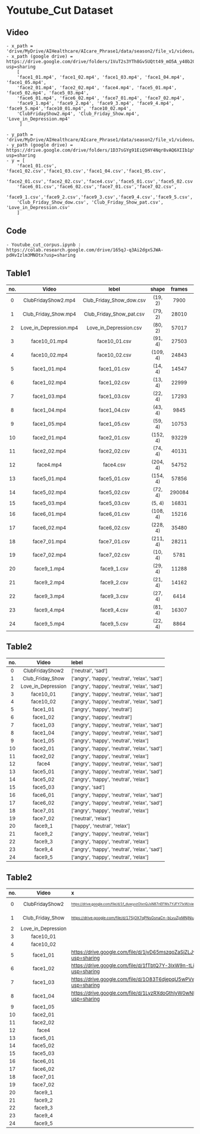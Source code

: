 # Youtube_Cut Dataset

## Video
```
- x_path = 'drive/MyDrive/AIHealthcare/AIcare_Phrase1/data/season2/file_v1/videos/' 
- x_path (google drive) = https://drive.google.com/drive/folders/1VuT2s3YTh8Gv5UQtt49_mO5A_y40b2G3?usp=sharing
	[
	'face1_01.mp4', 'face1_02.mp4', 'face1_03.mp4', 'face1_04.mp4', 'face1_05.mp4',
	'face2_01.mp4', 'face2_02.mp4', 'face4.mp4', 'face5_01.mp4', 'face5_02.mp4', 'face5_03.mp4',
	'face6_01.mp4', 'face6_02.mp4', 'face7_01.mp4', 'face7_02.mp4',
	'face9_1.mp4', 'face9_2.mp4', 'face9_3.mp4', 'face9_4.mp4', 'face9_5.mp4','face10_01.mp4', 'face10_02.mp4',
	'ClubFridayShow2.mp4', 'Club_Friday_Show.mp4', 'Love_in_Depression.mp4'
	 ]
```
```
- y_path = 'drive/MyDrive/AIHealthcare/AIcare_Phrase1/data/season2/file_v1/videos/'
- y_path (google drive) = https://drive.google.com/drive/folders/1D37sGYg91EiQ5HY4Nqr8vAQ6XIIb1pY9?usp=sharing		 	 
- y = [
	'face1_01.csv', 'face1_02.csv','face1_03.csv','face1_04.csv','face1_05.csv',
	'face2_01.csv','face2_02.csv','face4.csv','face5_01.csv','face5_02.csv','face5_03.csv',
	'face6_01.csv','face6_02.csv','face7_01.csv','face7_02.csv',
	'face9_1.csv','face9_2.csv','face9_3.csv','face9_4.csv','face9_5.csv','face10_01.csv','face10_02.csv',
	'Club_Friday_Show_dow.csv', 'Club_Friday_Show_pat.csv', 'Love_in_Depression.csv'
	]
```
				
## Code
	- Youtube_cut_corpus.ipynb : https://colab.research.google.com/drive/165qJ-q3Ai2dgxSJWA-pdHvIzlm3MNOtx?usp=sharing
	
<style scoped> table {font-size: 13px;} </style>

## Table1
| no.  | Video  | lebel | shape | frames | FPS | 
| :---:| :---: | :---: | :---: | :---: | :---: |
|  0  |  ClubFridayShow2.mp4  |  Club_Friday_Show_dow.csv  |  (19, 2)  |  7900  |  25  |
|  1  |  Club_Friday_Show.mp4  |  Club_Friday_Show_pat.csv  |  (79, 2)  |  28010  |  25  |
|  2  |  Love_in_Depression.mp4  |  Love_in_Depression.csv  |  (80, 2)  |  57017  |  25  |
|  3  |  face10_01.mp4  |  face10_01.csv  |  (91, 4)  |  27503  |  25  |
|  4  |  face10_02.mp4  |  face10_02.csv  |  (109, 4)  |  24843  |  29  |
|  5  |  face1_01.mp4  |  face1_01.csv  |  (14, 4)  |  14547  |  25  |
|  6  |  face1_02.mp4  |  face1_02.csv  |  (13, 4)  |  22999  |  50  |
|  7  |  face1_03.mp4  |  face1_03.csv  |  (22, 4)  |  17293  |  25  |
|  8  |  face1_04.mp4  |  face1_04.csv  |  (43, 4)  |  9845  |  25  |
|  9  |  face1_05.mp4  |  face1_05.csv  |  (59, 4)  |  10753  |  23  |
|  10  |  face2_01.mp4  |  face2_01.csv  |  (152, 4)  |  93229  |  59  |
|  11  |  face2_02.mp4  |  face2_02.csv  |  (74, 4)  |  40131  |  50  |
|  12  |  face4.mp4  |  face4.csv  |  (204, 4)  |  54752  |  25  |
|  13  |  face5_01.mp4  |  face5_01.csv  |  (154, 4)  |  57856  |  50  |
|  14  |  face5_02.mp4  |  face5_02.csv  |  (72, 4)  |  290084  |  60  |
|  15  |  face5_03.mp4  |  face5_03.csv  |  (5, 4)  |  16831  |  25  |
|  16  |  face6_01.mp4  |  face6_01.csv  |  (108, 4)  |  15216  |  25  |
|  17  |  face6_02.mp4  |  face6_02.csv  |  (228, 4)  |  35480  |  25  |
|  18  |  face7_01.mp4  |  face7_01.csv  |  (211, 4)  |  28211  |  25  |
|  19  |  face7_02.mp4  |  face7_02.csv  |  (10, 4)  |  5781  |  25  |
|  20  |  face9_1.mp4  |  face9_1.csv  |  (29, 4)  |  11288  |  29  |
|  21  |  face9_2.mp4  |  face9_2.csv  |  (21, 4)  |  14162  |  50  |
|  22  |  face9_3.mp4  |  face9_3.csv  |  (27, 4)  |  6414  |  25  |
|  23  |  face9_4.mp4  |  face9_4.csv  |  (81, 4)  |  16307  |  25  |
|  24  |  face9_5.mp4  |  face9_5.csv  |  (22, 4)  |  8864  |  25  |

## Table2
| no.  | Video  | lebel | 
| :---:| :---: | :--- | 
|  0  |  ClubFridayShow2  |  ['neutral', 'sad']  |
|  1  |  Club_Friday_Show  |  ['angry', 'happy', 'neutral', 'relax', 'sad']  |
|  2  |  Love_in_Depression  |  ['angry', 'happy', 'neutral', 'relax', 'sad']  |
|  3  |  face10_01  |  ['angry', 'happy', 'neutral', 'relax', 'sad']  |
|  4  |  face10_02  |  ['angry', 'happy', 'neutral', 'relax', 'sad']  |
|  5  |  face1_01  |  ['angry', 'happy', 'neutral']  |
|  6  |  face1_02  |  ['angry', 'happy', 'neutral']  |
|  7  |  face1_03  |  ['angry', 'happy', 'neutral', 'relax', 'sad']  |
|  8  |  face1_04  |  ['angry', 'happy', 'neutral', 'relax', 'sad']  |
|  9  |  face1_05  |  ['angry', 'happy', 'neutral', 'relax']  |
|  10  |  face2_01  |  ['angry', 'happy', 'neutral', 'relax', 'sad']  |
|  11  |  face2_02  |  ['angry', 'happy', 'neutral', 'relax']  |
|  12  |  face4  |  ['angry', 'happy', 'neutral', 'relax', 'sad']  |
|  13  |  face5_01  |  ['angry', 'happy', 'neutral', 'relax', 'sad']  |
|  14  |  face5_02  |  ['angry', 'happy', 'neutral', 'relax']  |
|  15  |  face5_03  |  ['angry', 'sad']  |
|  16  |  face6_01  |  ['angry', 'happy', 'neutral', 'relax', 'sad']  |
|  17  |  face6_02  |  ['angry', 'happy', 'neutral', 'relax', 'sad']  |
|  18  |  face7_01  |  ['angry', 'happy', 'neutral', 'relax']  |
|  19  |  face7_02  |  ['neutral', 'relax']  |
|  20  |  face9_1  |  ['happy', 'neutral', 'relax']  |
|  21  |  face9_2  |  ['angry', 'happy', 'neutral', 'relax']  |
|  22  |  face9_3  |  ['angry', 'happy', 'neutral', 'relax']  |
|  23  |  face9_4  |  ['angry', 'happy', 'neutral', 'relax', 'sad']  |
|  24  |  face9_5  |  ['angry', 'happy', 'neutral', 'relax']  |


## Table2
| no.  | Video  | x | y | 
| :---:| :---: | :--- | :--- | 
|  0  |  ClubFridayShow2  	|<sub><sup>https://drive.google.com/file/d/1f_duwyvzOIxnQJsN87nEFWs7YJFY7IxW/view?usp=sharing</sup></sub>   |https://drive.google.com/file/d/1aytbVCulR4CDDsqIasaUH5Get1XafFMB/view?usp=sharing   |
|  1  |  Club_Friday_Show  	|<font size="0.1">https://drive.google.com/file/d/175jOX7qPNsGsnaCn-bLvuZjxMNjNiuh-/view?usp=sharing</font>|https://drive.google.com/file/d/1LsNdhd-3tUj_UbH6laurMd8YBEJAH2TF/view?usp=sharing   |
|  2  |  Love_in_Depression |   |   |
|  3  |  face10_01  		|   |   |
|  4  |  face10_02  		|   |   |
|  5  |  face1_01  			|https://drive.google.com/file/d/1jvD65mszqoZaSjZLJvlx-Loc3zsQNXCB/view?usp=sharing   |https://drive.google.com/file/d/1Y7vapjuxd9daKjC8PeZtWT5yek8XOnCn/view?usp=sharing   |
|  6  |  face1_02  			|https://drive.google.com/file/d/1fTbtQ7Y-3lxW9n-tLi5evYoFBYK7rfBH/view?usp=sharing   |https://drive.google.com/file/d/105H0RT9iCVO0uwgy_s8lbWAm7QglMZ0V/view?usp=sharing   |
|  7  |  face1_03  			|https://drive.google.com/file/d/1O83T6djepqU5wPVwyqvJqeJapbUzjBnN/view?usp=sharing   |https://drive.google.com/file/d/1AI-Cl2V4tmL4GocnrQrbphNT29sT_Ex2/view?usp=sharing   |
|  8  |  face1_04  			|https://drive.google.com/file/d/1LyzRXdoGthIyW0wNRtUxuJoUakL4YphX/view?usp=sharing   |https://drive.google.com/file/d/1OeV28yGNqvzlJQ7yYiBmP6Q0TnrFMtn6/view?usp=sharing   |
|  9  |  face1_05  			|   |   |
|  10  |  face2_01 			|   |   |
|  11  |  face2_02 			|   |   |
|  12  |  face4    			|   |   |
|  13  |  face5_01 			|   |   |
|  14  |  face5_02 			|   |   |
|  15  |  face5_03 			|   |   |
|  16  |  face6_01 			|   |   |
|  17  |  face6_02 			|   |   |
|  18  |  face7_01 			|   |   |
|  19  |  face7_02 			|   |   |
|  20  |  face9_1  			|   |   |
|  21  |  face9_2  			|   |   |
|  22  |  face9_3  			|   |   |
|  23  |  face9_4  			|   |   |
|  24  |  face9_5  			|   |   |